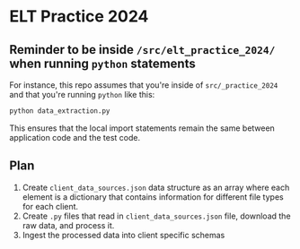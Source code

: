 # ELT Practice 2024

## Reminder to be inside `/src/elt_practice_2024/` when running `python` statements

For instance, this repo assumes that you're inside of `src/_practice_2024` and that you're running `python` like this: 

```python
python data_extraction.py
```

This ensures that the local import statements remain the same between application code and the test code.

## Plan

1. Create `client_data_sources.json` data structure as an array where each element is a dictionary that contains information for different file types for each client.
2. Create `.py` files that read in `client_data_sources.json` file, download the raw data, and process it.
3. Ingest the processed data into client specific schemas